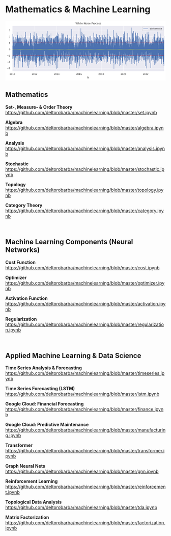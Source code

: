 # Mathematics & Machine Learning

<img src="https://raw.githubusercontent.com/deltorobarba/repo/master/whitenoise.png" alt="white noise">

<br>

## Mathematics

<b>Set-, Measure- & Order Theory</b><br>
https://github.com/deltorobarba/machinelearning/blob/master/set.ipynb

<b>Algebra</b><br>
https://github.com/deltorobarba/machinelearning/blob/master/algebra.ipynb

<b>Analysis</b><br>
https://github.com/deltorobarba/machinelearning/blob/master/analysis.ipynb

<b>Stochastic</b><br>
https://github.com/deltorobarba/machinelearning/blob/master/stochastic.ipynb

<b>Topology</b><br>
https://github.com/deltorobarba/machinelearning/blob/master/topology.ipynb

<b>Category Theory</b><br>
https://github.com/deltorobarba/machinelearning/blob/master/category.ipynb

<br>


## Machine Learning Components (Neural Networks)

<b>Cost Function</b><br>
https://github.com/deltorobarba/machinelearning/blob/master/cost.ipynb

<b>Optimizer</b><br>
https://github.com/deltorobarba/machinelearning/blob/master/optimizer.ipynb

<b>Activation Function</b><br>
https://github.com/deltorobarba/machinelearning/blob/master/activation.ipynb

<b>Regularization</b><br>
https://github.com/deltorobarba/machinelearning/blob/master/regularization.ipynb


<br>


## Applied Machine Learning & Data Science

<b>Time Series Analysis & Forecasting</b><br>
https://github.com/deltorobarba/machinelearning/blob/master/timeseries.ipynb

<b>Time Series Forecasting (LSTM)</b><br>
https://github.com/deltorobarba/machinelearning/blob/master/lstm.ipynb

<b>Google Cloud: Financial Forecasting</b><br>
https://github.com/deltorobarba/machinelearning/blob/master/finance.ipynb

<b>Google Cloud: Predictive Maintenance</b><br>
https://github.com/deltorobarba/machinelearning/blob/master/manufacturing.ipynb

<b>Transformer</b><br>
https://github.com/deltorobarba/machinelearning/blob/master/transformer.ipynb

<b>Graph Neural Nets</b><br>
https://github.com/deltorobarba/machinelearning/blob/master/gnn.ipynb

<b>Reinforcement Learning</b><br>
https://github.com/deltorobarba/machinelearning/blob/master/reinforcement.ipynb

<b>Topological Data Analysis</b><br>
https://github.com/deltorobarba/machinelearning/blob/master/tda.ipynb

<b>Matrix Factorization</b><br>
https://github.com/deltorobarba/machinelearning/blob/master/factorization.ipynb

<br>

